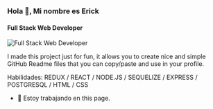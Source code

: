 ### Hola 👋, Mi nombre es Erick
#### Full Stack Web Developer
![Full Stack Web Developer](https://res.cloudinary.com/dloxoi0t5/image/upload/v1699468978/brlsvxkkzbyyhekn5mll.png)

I made this project just for fun, it allows you to create nice and simple GitHub Readme files that you can copy/paste and use in your profile.

Habilidades: REDUX / REACT / NODE.JS / SEQUELIZE / EXPRESS / POSTGRESQL / HTML / CSS

- 🔭 Estoy trabajando en this page. 




